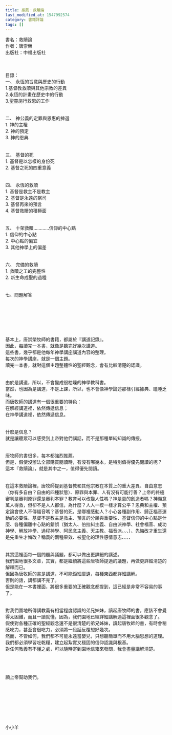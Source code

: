 ```yaml
---
title: 推薦：救贖論
last_modified_at: 1547992574
category: 書籍評論
tags: []
---
```


<p>書名：救贖論<br/>作者：唐崇榮<br/>出版社：中福出版社<br/><!--more--><br/><br/><br/>目錄：<br/>一、	永恆的旨意與歷史的行動<br/>1.基督教救贖與其他宗教的差異<br/>2.永恆的計畫在歷史中的行動<br/>3.聖靈施行救恩的工作<br/><br/><br/>二、	神公義的定罪與恩惠的揀選<br/>1.	神的主權<br/>2.	神的預定<br/>3.	神的恩典<br/><br/><br/>三、	基督的死<br/>1.	基督是以怎樣的身份死<br/>2.	基督之死的四重意義<br/><br/><br/>四、	永恆的救贖<br/>1.	基督是救主不是教主<br/>2.	基督是永遠的祭司<br/>3.	基督再來的預言<br/>4.	基督救贖的積極面<br/><br/><br/>五、	十架救贖…………信仰的中心點<br/>1.	信仰的中心點<br/>2.	中心點的偏宜<br/>3.	其他神學上的偏差<br/><br/><br/>六、	完備的救贖<br/>1.	救贖之工的完整性<br/>2.	新生命成聖的過程<br/><br/><br/>七、問題解答<br/><br/><br/><br/><br/><br/><br/><br/>基本上，唐崇榮牧師的書籍，都屬於『講道記錄』。<br/>因此，每讀完一本書，就像是聽完好幾次講道。<br/>這些書，幾乎都是他每年神學講座講道內容的整理。<br/>每次的神學講座，就是一個主題。<br/>讀完一本書，就對這個主題整體性的聖經觀念，會有比較清楚的認識。<br/><br/><br/>由於是講道，所以，不會變成很枯燥的神學教科書。<br/>當然，也因為是講道，不是上課，所以，也不會像神學論述那樣引經據典、瞌睡乏味。<br/>而唐牧師的講道有一個很重要的特色：<br/>在解經講道裡，依然傳遞信息；<br/>在神學講道裡，依然傳遞信息。<br/><br/><br/>什麼是信息？<br/>就是讓聽眾可以感受到上帝對他們講話，而不是那種單純知識的傳授。<br/><br/><br/>唐牧師的書很多，每本都強烈推薦。<br/>但是，假使沒辦法全部購買閱讀時，有沒有哪幾本，是特別值得優先閱讀的呢？<br/>這本『救贖論』，就是其中之一，值得優先閱讀。<br/><br/><br/>在這本救贖論裡，唐牧師提到基督教和其他宗教在本質上的重大差異、自由意志（你有多自由？自由的四種狀態）、原罪與本罪、人有沒有可能行善？上帝的終極審判是審判原罪還是審判本罪？教育可以改變人性嗎？神是惡的創造者嗎？神願意萬人得救，但卻不是人人都信，為什麼？人人一模一樣才算公平？恩典和主權、預定論會使人不傳福音嗎？基督的死，是哪裡感動人？小心各種副作用、歸正福音運動的必要性、基督不是教主是救主、預言的分類與重要性、基督信仰的中心點是什麼、各種偏離中心點的錯誤（猶太人、伯拉糾主義、自由派神學、社會福音、成功神學、解放神學、過程神學、阿民念主義、天主教、福音派、、、）、先悔改才重生還是先重生才悔改？稱義的兩種果效、被聖化的理性感情意志、、、、<br/><br/><br/>其實這裡面每一個問題與議題，都可以做出更詳細的講述。<br/>我們園地很多文章，其實，都是繼續將這些唐牧師提過的議題，再做更詳細清楚的解釋而已。<br/>但因為唐牧師的書是講道，不可能鉅細靡遺，每種東西都詳細講解。<br/>否則的話，講都講不完了。<br/>但是能在一本書裡面，將很多重要的正確觀念都提到，這已經是非常不容易的事了。<br/><br/><br/>對我們園地所傳講教義有相當程度認識的弟兄姊妹，讀起唐牧師的書，應該不會覺得太困難，而且一讀就懂，因為，我們園地已經詳細講解過這裡面很多觀念了。<br/>假使對各種正確的聖經觀念還不是很清楚的弟兄姊妹，讀起唐牧師的書，有時會稍感吃力，甚至會很吃力，必須將一段話反覆想好幾次。<br/>然而，不管如何，我們都不可能永遠當嬰兒，只想聽簡單而不用大腦思想的道理。<br/>我們都必須學習吃乾糧，建立起紮實又穩固的信仰認識與根基。<br/>對任何教義有不懂之處，可以隨時寄到園地信箱來發問，我會盡量講解清楚。<br/><br/><br/><br/><br/>願上帝幫助我們。<br/><br/><br/><br/><br/><br/><br/><br/><br/>小小羊<br/><br/><br/><br/><br/>
</p>